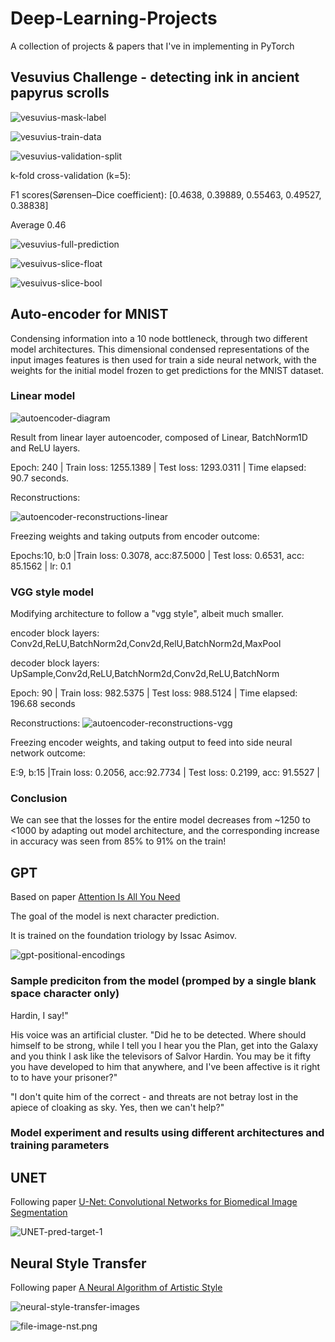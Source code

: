 # Deep-Learning-Projects
A collection of projects &amp; papers that I've in implementing in PyTorch


## Vesuvius Challenge - detecting ink in ancient papyrus scrolls

![vesuvius-mask-label](/Images/vesuvius-mask-label.png)

![vesuvius-train-data](/Images/vesuvius-train-data.png)

![vesuvius-validation-split](/Images/vesuvius-validation-split.png)

k-fold cross-validation (k=5):

F1 scores(Sørensen–Dice coefficient):  [0.4638, 0.39889, 0.55463, 0.49527, 0.38838]

Average 0.46

![vesuvius-full-prediction](/Images/vesuvius-full-prediction.png)

![vesuivus-slice-float](/Images/vesuivus-slice-float.png)

![vesuivus-slice-bool](/Images/vesuivus-slice-bool.png)

## Auto-encoder for MNIST

Condensing information into a 10 node bottleneck, through two different model architectures. This dimensional condensed representations of the input images features is then used for train a side neural network, with the weights for the initial model frozen to get predictions for the MNIST dataset.

### Linear model

![autoencoder-diagram](/Images/autoencoder-diagram.png)

Result from linear layer autoencoder, composed of Linear, BatchNorm1D and ReLU layers.

Epoch: 240 | Train loss: 1255.1389 | Test loss: 1293.0311 | Time elapsed: 90.7 seconds.

Reconstructions:

![autoencoder-reconstructions-linear](/Images/autoencoder-reconstructions-linear.png)

Freezing weights and taking outputs from encoder outcome:

Epochs:10, b:0 |Train loss: 0.3078, acc:87.5000 | Test loss: 0.6531, acc: 85.1562 | lr: 0.1

### VGG style model

Modifying architecture to follow a "vgg style", albeit much smaller.

encoder block layers: Conv2d,ReLU,BatchNorm2d,Conv2d,RelU,BatchNorm2d,MaxPool

decoder block layers: UpSample,Conv2d,ReLU,BatchNorm2d,Conv2d,ReLU,BatchNorm

Epoch: 90 | Train loss: 982.5375 | Test loss: 988.5124 | Time elapsed: 196.68 seconds

Reconstructions:
![autoencoder-reconstructions-vgg](/Images/autoencoder-reconstructions-vgg.png)

Freezing encoder weights, and taking output to feed into side neural network outcome:

E:9, b:15 |Train loss: 0.2056, acc:92.7734 | Test loss: 0.2199, acc: 91.5527 | 

### Conclusion

We can see that the losses for the entire model decreases from ~1250 to <1000 by adapting out model architecture, and the corresponding increase in accuracy was seen from 85% to 91% on the train!

## GPT

Based on paper [Attention Is All You Need](https://arxiv.org/abs/1706.03762)

The goal of the model is next character prediction.

It is trained on the foundation triology by Issac Asimov.

![gpt-positional-encodings](/Images/gpt-positional-encodings.png)


### Sample prediciton from the model (promped by a single blank space character only)

Hardin, I say!" 

His voice was an artificial cluster. "Did he to be detected. Where should himself to be strong, 
while I tell you I hear you the Plan, get into the Galaxy and you think I ask like the televisors 
of Salvor Hardin. You may be it fifty you have developed to him that anywhere, and I've been 
affective is it right to to have your prisoner?" 

"I don't quite him of the correct - and threats are not betray lost in the apiece of cloaking as 
sky. Yes, then we can't help?" 

### Model experiment and results using different architectures and training parameters


## UNET

Following paper [U-Net: Convolutional Networks for Biomedical Image Segmentation](https://arxiv.org/abs/1505.04597)


![UNET-pred-target-1](/Images/UNET-pred-target-1.png)

## Neural Style Transfer

Following paper [A Neural Algorithm of Artistic Style](https://arxiv.org/abs/1508.06576)

![neural-style-transfer-images](/Images/neural-style-transfer-images.gif)

![file-image-nst.png](/Images/file-image-nst.png)

